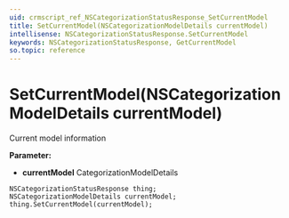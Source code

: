 ```yaml
---
uid: crmscript_ref_NSCategorizationStatusResponse_SetCurrentModel
title: SetCurrentModel(NSCategorizationModelDetails currentModel)
intellisense: NSCategorizationStatusResponse.SetCurrentModel
keywords: NSCategorizationStatusResponse, GetCurrentModel
so.topic: reference
---
```


# SetCurrentModel(NSCategorizationModelDetails currentModel)

Current model information

**Parameter:** 
 - **currentModel** CategorizationModelDetails

```crmscript
NSCategorizationStatusResponse thing;
NSCategorizationModelDetails currentModel;
thing.SetCurrentModel(currentModel);
```

